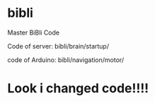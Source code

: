 # bibli
Master BiBli Code


Code of server: bibli/brain/startup/

code of Arduino: bibli/navigation/motor/
 # Look i changed code!!!!
